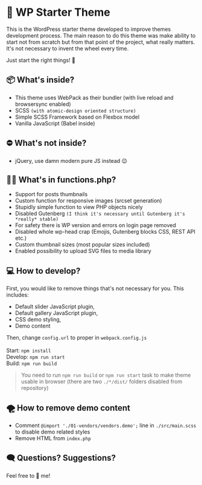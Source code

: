 # 🛫 WP Starter Theme

This is the WordPress starter theme developed to improve themes development process. The main reason to do this theme was make ability to start not from scratch but from that point of the project, what really matters. It's not necessary to invent the wheel every time. 

Just start the right things! 🎉

## 📦 What's inside?

* This theme uses WebPack as their bundler (with live reload and browsersync enabled)
* SCSS `(with atomic-design oriented structure)`
* Simple SCSS Framework based on Flexbox model
* Vanilla JavaScript (Babel inside)

## ⛔ What's **not** inside?

* jQuery, use damn modern pure JS instead 😉

## 🕵️‍♂️ What's in functions.php?

* Support for posts thumbnails
* Custom function for responsive images (srcset generation)
* Stupidly simple function to view PHP objects nicely
* Disabled Gutenberg `(I think it's necessary until Gutenberg it's *really* stable)`
* For safety there is WP version and errors on login page removed
* Disabled whole wp-head crap (Emojis, Gutenberg blocks CSS, REST API etc.)
* Custom thumbnail sizes (most popular sizes included)
* Enabled possibility to upload SVG files to media library

## 💻 How to develop?

First, you would like to remove things that's not necessary for you. This includes:

* Default slider JavaScript plugin,
* Default gallery JavaScript plugin,
* CSS demo styling,
* Demo content

Then, change `config.url` to proper in `webpack.config.js` \
\
Start: `npm install` \
Develop: `npm run start` \
Build: `npm run build`

> You need to run `npm run build` or `npm run start` task to make theme usable in browser (there are two `./*/dist/` folders disabled from repository)

## 🌪 How to remove demo content

* Comment `@import './01-vendors/vendors.demo';` line in `./src/main.scss` to disable demo related styles
* Remove HTML from `index.php`

## 🗨 Questions? Suggestions?

Feel free to 📨 me!
